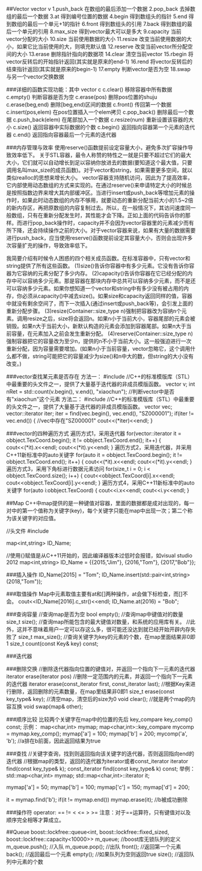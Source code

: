 ##Vector
vector<int> v
1.push_back			在数组的最后添加一个数据
2.pop_back			去掉数组的最后一个数据
3.at				得到编号位置的数据
4.begin				得到数组头的指针
5.end				得到数组的最后一个单元+1的指针
6.front				得到数组头的引用
7.back				得到数组的最后一个单元的引用
8.max_size			得到vector最大可以是多大
9.capacity			当前vector分配的大小
10.size				当前使用数据的大小
11.resize			改变当前使用数据的大小，如果它比当前使用的大，则填充默认值
12.reserve			改变当前vector所分配空间的大小
13.erase			删除指针指向的数据项
14.clear			清空当前vector
15.rbegin			将vector反转后的开始指针返回(其实就是原来的end-1)
16.rend				将vector反转后的结束指针返回(其实就是原来的begin-1)
17.empty			判断vector是否为空
18.swap				与另一个vector交换数据

###详细的函数实现功能：其中
vector<int> c
c.clear()			移除容器中所有数据
c.empty()			判断容器是否为空
c.erase(pos)		删除pos位置的shuju
c.erase(beg,end)	删除[beg,end)区间的数据
c.front()			传回第一个数据
c.insert(pos,elem)	在pos位置插入一个elem拷贝
c.pop_back()		删除最后一个数据
c.push_back(elem)	在尾部加入一个数据
c.resize(num)		重新设置该容器的大小
c.size()			返回容器中实际数据的个数
c.begin()			返回指向容器第一个元素的迭代器
c.end()				返回指向容器最后一个元素的迭代器

###内存管理与效率
使用reserve()函数提前设定容量大小，避免多次扩容操作导致效率低下。
关于STL容器，最令人称赞的特性之一就是只要不超过它们的最大大小，它们就可以自动增长到足以容纳你放进去的数据(要知道这个最大值，只要调用名叫max_size的成员函数)。对于vector和string，如果需要更多空间，就以类似realloc的思想来增长大小。
vector容器支持随机访问，因此为了提高效率，它内部使用动态数组的方式来实现的。在通过reserve()来申请特定大小的时候总是按照指数边界来增大其内部缓冲区。当进行insert或push_back等增加元素的操作时，如果此时动态数组的内存不够用，就要动态的重新分配当前大小的1.5~2倍的新内存区，再把原数组的内容复制过去。所以，在一般情况下，其访问速度同一般数组，只有在重新分配发生时，其性能才会下降。正如上面的代码告诉你的那样。而进行pop_back操作时，capacity并不会因为vector容器里的元素减少而有所下降，还会持续操作之前的大小。对于vector容器来说，如果有大量的数据需要进行push_back，应当使用reserve()函数提前设定其容量大小，否则会出现许多次容量扩充的操作，导致效率低下。

我简要介绍有时候令人困惑的四个相关成员函数。在标准容器中，只有vector和string提供了所有这些函数。
(1)size()告诉你容器中有多少元素。它没有告诉你容器为它容纳的元素分配了多少内存。
(2)capacity()告诉你容器在它已经分配的内存中可以容纳多少元素。那是容器在那块内存中总共可以容纳多少元素，而不是还可以容纳多少元素。如果你想知道一个vector和string中有多少没有被占用的内存，你必须从capacity()中减去size()。如果size和capacity返回同样的值，容器中就没有剩余空间了，而下一次插入(通过insert或push_back等)，会引发上面的重新分配步骤。
(3)resize(Container::size_type n)强制把容器改为容纳n个元素。调用resize之后，size将会返回n。如果n小于当前大小，容器尾部的元素会被销毁。如果n大于当前大小，新默认构造的元素会添加到容器尾部。如果n大于当前容量，在元素加入之前会发生重新分配。
(4)reserve(Container::size_type n)强制容器把它的容量改为至少n，提供的n不小于当前大小。这一般强迫进行一次重新分配，因为容量需要增加。(如果n小于当前容量，vector忽略它，这个调用什么都不做，string可能把它的容量减少为size()和n中大的数，但string的大小没有改变。)

###vector查找某元素是否存在
方法一：
#include <algorithm>
//C++的标准模版库（STL）中最重要的头文件之一，提供了大量基于迭代器的非成员模版函数。
vector<string> v;
int nRet = std::count(v.begin(), v.end(), "xiaochun");    //判断vector中是否有"xiaochun"这个元素
方法二：
#include <algorithm>
//C++的标准模版库（STL）中最重要的头文件之一，提供了大量基于迭代器的非成员模版函数。
vector<string> vec;
vector<string>::iterator iter;
iter = find(vec.begin(), vec.end(), "SZ000001");
if(iter != vec.end())
{
    //vec中存在"SZ000001"
    cout<<(*iter)<<endl;
}

###vector的四种遍历方式
遍历方式1，采用迭代器
for(vector<CVector2>::iterator it = obbject.TexCoord.begin(); it != obbject.TexCoord.end(); it++)
{
	cout<<(*it).x<<endl;
	cout<<(*it).y<<endl;
}
遍历方式2，采用迭代器，并采用C++11新标准中的auto关键字
for(auto it = obbject.TexCoord.begin(); it != obbject.TexCoord.end(); it++)
{
	cout<<(*it).x<<endl;
	cout<<(*it).y<<endl;
}
遍历方式3，采用下角标进行数据元素访问
for(size_t i = 0; i < obbject.TexCoord.size(); i++)
{
	cout<<obbject.TexCoord[i].x<<endl;
	cout<<obbject.TexCoord[i].y<<endl;
}
遍历方式4，采用C++11新标准中的auto关键字
for(auto i:obbject.TexCoord)
{
	cout<<i.x<<endl;
	cout<<i.y<<endl;
}

##Map
C++中map提供的是一种键值对容器，里面的数据都是成对出现的，每一对中的第一个值称为关键字(key)，每个关键字只能在map中出现一次；第二个称为该关键字的对应值。

//头文件
#include<map>

map<int,string> ID_Name;

//使用{}赋值是从C++11开始的，因此编译器版本过低时会报错，如visual studio 2012
map<int,string> ID_Name = {{2015,"Jim"}, {2016,"Tom"}, {2017,"Bob"}};

###插入操作
ID_Name[2015] = "Tom";
ID_Name.insert(std::pair<int,string>(2018,"Tom"));

###取值操作
Map中元素取值主要有at和[]两种操作，at会做下标检查，而[]不会。
cout<<ID_Name[2016].c_str()<<endl;
ID_Name.at(2016) = "Bob";

###查询容量
//查询map是否为空
bool empty();
//查询map中键值对的数量
size_t size();
//查询map所能包含的最大键值对数量，和系统的应用库有关。
//此外，这并不意味着用户一定可以存这么多，很可能还没达到就已经开始开辟内存失败了
size_t max_size();
//查询关键字为key的元素的个数，在map里面结果非0即1
size_t count(const Key& key) const;

###迭代器

###删除交换
//删除迭代器指向位置的键值对，并返回一个指向下一元素的迭代器
iterator erase(iterator pos)
//删除一定范围内的元素，并返回一个指向下一元素的迭代器
iterator erase(const_iterator first, const_iterator last);
//根据Key来进行删除，返回删除的元素数量，在map里结果非0即1
size_t erase(const key_type& key);
//清空map，清空后的size为0
void clear();
//就是两个map的内容互换
void swap(map& other);

###顺序比较
比较两个关键字在map中的位置的先后
key_compare key_comp() const;
示例：
map<char,int> mymap;
map<char,int>::key_compare mycomp = mymap.key_comp();
mymap['a'] = 100;
mymap['b'] = 200;
mycomp('a', 'b');    //a排在b前面，因此返回结果为true

###查找
//关键字查询，找到则返回指向该关键字的迭代器，否则返回指向end的迭代器
//根据map的类型，返回的迭代器为iterator或者const_iterator
iterator find(const key_type& k);
const_iterator find(const key_type& k) const;
举例：
std::map<char,int> mymap;
std::map<char,int>::iterator it;

mymap['a'] = 50;
mymap['b'] = 100;
mymap['c'] = 150;
mymap['d'] = 200;

it = mymap.find('b');
if(it != mymap.end())
	mymap.erase(it);    //b被成功删除

###操作符
operator: == != < <= > >=
注意：对于==运算符，只有键值对以及顺序完全相等才算成立。

##Queue
boost::lockfree::queue<int, boost::lockfree::fixed_sized<false>, boost::lockfree::capacity<10000>> m_queue;    //boost库无锁队列的定义
m_queue.push(<int>);	//入队
m_queue.pop(<int>);	//出队
front();				//返回第一个元素
back();					//返回最后一个元素
empty();				//如果队列为空则返回true
size();					//返回队列中元素的个数










































